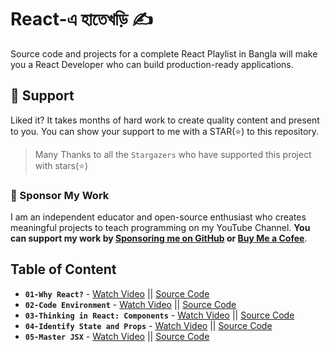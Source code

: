 # React-এ হাতেখড়ি ✍️

Source code and projects for a complete React Playlist in Bangla will make you a React Developer who can build production-ready applications.

## 🫶 Support
Liked it? It takes months of hard work to create quality content and present to you. You can show your support to me with a STAR(⭐) to this repository.

> Many Thanks to all the `Stargazers` who have supported this project with stars(⭐)

### 🤝 Sponsor My Work
I am an independent educator and open-source enthusiast who creates meaningful projects to teach programming on my YouTube Channel. **You can support my work by [Sponsoring me on GitHub](https://github.com/sponsors/atapas) or [Buy Me a Cofee](https://buymeacoffee.com/tapasadhikary)**.

## Table of Content

- **`01-Why React?`** - [Watch Video](https://youtu.be/JSLTS3dfHKU) || [Source Code](./01-why-react/README.md)
- **`02-Code Environment`** - [Watch Video](https://youtu.be/9PZ4uymTAz0) || [Source Code](./02-code-environment/README.md)
- **`03-Thinking in React: Components`** - [Watch Video](https://youtu.be/Byy41AxCK88) || [Source Code](./03-thinking-in-react/README.md)
- **`04-Identify State and Props`** - [Watch Video](https://youtu.be/oB2qBjMiDpE) || [Source Code](./04-identify-state-props/README.md)
- **`05-Master JSX`** - [Watch Video](https://www.youtube.com/watch?v=fPBW7Pn6O38&list=PLRFcjW6Dq28m95keSmOdGxvQqFvKsNwri&index=5) || [Source Code](./05-mastering-jsx/README.md)

